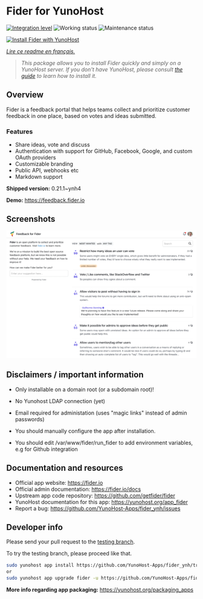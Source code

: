 <!--
N.B.: This README was automatically generated by https://github.com/YunoHost/apps/tree/master/tools/README-generator
It shall NOT be edited by hand.
-->

# Fider for YunoHost

[![Integration level](https://dash.yunohost.org/integration/fider.svg)](https://dash.yunohost.org/appci/app/fider) ![Working status](https://ci-apps.yunohost.org/ci/badges/fider.status.svg) ![Maintenance status](https://ci-apps.yunohost.org/ci/badges/fider.maintain.svg)

[![Install Fider with YunoHost](https://install-app.yunohost.org/install-with-yunohost.svg)](https://install-app.yunohost.org/?app=fider)

*[Lire ce readme en français.](./README_fr.md)*

> *This package allows you to install Fider quickly and simply on a YunoHost server.
If you don't have YunoHost, please consult [the guide](https://yunohost.org/#/install) to learn how to install it.*

## Overview

Fider is a feedback portal that helps teams collect and prioritize customer feedback in one place, based on votes and ideas submitted.

### Features

- Share ideas, vote and discuss
- Authentication with support for GitHub, Facebook, Google, and custom OAuth providers
- Customizable branding
- Public API, webhooks etc
- Markdown support


**Shipped version:** 0.21.1~ynh4

**Demo:** https://feedback.fider.io

## Screenshots

![Screenshot of Fider](./doc/screenshots/screenshot.png)

## Disclaimers / important information

* Only installable on a domain root (or a subdomain root)!
* No Yunohost LDAP connection (yet)
* Email required for administation (uses "magic links" instead of admin passwords)

* You should manually configure the app after installation.
* You should edit /var/www/fider/run_fider to add environment variables, e.g for Github integration

## Documentation and resources

* Official app website: <https://fider.io>
* Official admin documentation: <https://fider.io/docs>
* Upstream app code repository: <https://github.com/getfider/fider>
* YunoHost documentation for this app: <https://yunohost.org/app_fider>
* Report a bug: <https://github.com/YunoHost-Apps/fider_ynh/issues>

## Developer info

Please send your pull request to the [testing branch](https://github.com/YunoHost-Apps/fider_ynh/tree/testing).

To try the testing branch, please proceed like that.

``` bash
sudo yunohost app install https://github.com/YunoHost-Apps/fider_ynh/tree/testing --debug
or
sudo yunohost app upgrade fider -u https://github.com/YunoHost-Apps/fider_ynh/tree/testing --debug
```

**More info regarding app packaging:** <https://yunohost.org/packaging_apps>
